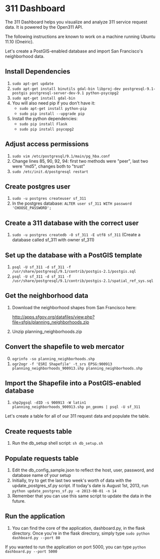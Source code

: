 311 Dashboard
=============

The 311 Dashboard helps you visualize and analyze 311 service request data. It is powered
by the Open311 API.

The following instructions are known to work on a machine running Ubuntu 11.10 (Oneiric).

Let's create a PostGIS-enabled database and import San Francisco's neighborhood data.

Install Dependencies
--------------------
1. `sudo apt-get update`
2. `sudo apt-get install binutils gdal-bin libproj-dev postgresql-9.1-postgis postgresql-server-dev-9.1 python-psycopg2`
3. `sudo apt-get install gdal-bin`
4. You will also need pip if you don't have it:
    - `sudo apt-get install python-pip`
    - `sudo pip install --upgrade pip`
5. Install the python dependencies:
    - `sudo pip install Flask`
    - `sudo pip install psycopg2`

Adjust access permissions
-------------------------
1. `sudo vim /etc/postgresql/9.1/main/pg_hba.conf`
2. Change lines 85, 90, 92, 94: first two methods were "peer", last two were "md5", changes both to "trust"
3. `sudo /etc/init.d/postgresql restart`

Create postgres user
--------------------
1. `sudo -u postgres createuser sf_311`
2. In the postgres database: `ALTER user sf_311 WITH password 'CHOOSE_PASSWORD';`

Create a 311 database with the correct user
-------------------------------------------
1. `sudo -u postgres createdb -O sf_311 -E utf8 sf_311`
(Create a database called sf_311 with owner sf_311)

Set up the database with a PostGIS template
-------------------------------------------
1. `psql -U sf_311 -d sf_311 -f /usr/share/postgresql/9.1/contrib/postgis-2.1/postgis.sql`
2. `psql -U sf_311 -d sf_311 -f /usr/share/postgresql/9.1/contrib/postgis-2.1/spatial_ref_sys.sql`

Get the neighborhood data
-------------------------
1. Download the neighborhood shapes from San Francisco here:

    http://apps.sfgov.org/datafiles/view.php?file=sfgis/planning_neighborhoods.zip
    
2. Unzip planning_neighborhoods.zip

Convert the shapefile to web mercator
-------------------------------------
0. `ogrinfo -so planning_neighborhoods.shp`
1. `ogr2ogr -f 'ESRI Shapefile' -t_srs EPSG:900913 planning_neighborhoods_900913.shp planning_neighborhoods.shp`

Import the Shapefile into a PostGIS-enabled database
----------------------------------------------------
1. `shp2pgsql -dID -s 900913 -W latin1 planning_neighborhoods_900913.shp pn_geoms | psql -U sf_311`

Let's create a table for all of our 311 request data and populate the table.

Create requests table
---------------------
1. Run the db_setup shell script: `sh db_setup.sh`

Populate requests table
-----------------------
1. Edit the db_config_sample.json to reflect the host, user, password, and database name 
of your setup
2. Initially, try to get the last two week's worth of data with the update_postgres_sf.py script.
If today's date is August 1st, 2013, run `python update_postgres_sf.py -e 2013-08-01 -n 14`
3. Remember that you can use this same script to update the data in the future.

Run the application
-------------------
1. You can find the core of the application, dashboard.py, in the flask directory.
Once you're in the flask directory, simply type `sudo python dashboard.py --port 80`

If you wanted to run the application on port 5000, you can type `python dashboard.py --port 5000`